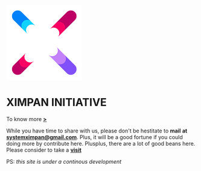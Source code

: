 ![alt text](https://github.com/XimpanOfficial/ximpan/blob/master/u.png)

# XIMPAN INITIATIVE
To know more **[>](https://ximpanofficial.github.io/ximpan/)** 

While you have time to share with us, please don't be hestitate to **mail** **at** **systemximpan@gmail.com**. 
Plus, it will be a good fortune if you could doing more by contribute here.
Plusplus, there are a lot of good beans here. Please consider to take a **[visit](https://en.wikipedia.org/wiki/Indonesia)**

PS: _this site is under a continous development_
